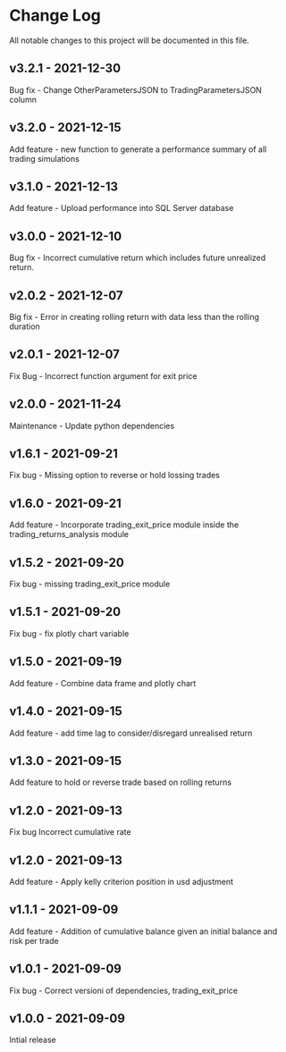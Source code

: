 
# Change Log
All notable changes to this project will be documented in this file.

## v3.2.1 - 2021-12-30
  Bug fix - Change OtherParametersJSON to TradingParametersJSON column
## v3.2.0 - 2021-12-15
  Add feature - new function to generate a performance summary of all trading simulations
## v3.1.0 - 2021-12-13
  Add feature - Upload performance into SQL Server database
## v3.0.0 - 2021-12-10
  Bug fix - Incorrect cumulative return which includes future unrealized return. 

## v2.0.2 - 2021-12-07
  Big fix - Error in creating rolling return with data less than the rolling duration
  
## v2.0.1 - 2021-12-07
  Fix Bug - Incorrect function argument for exit price

## v2.0.0 - 2021-11-24
  Maintenance - Update python dependencies

## v1.6.1 - 2021-09-21
  Fix bug - Missing option to reverse or hold lossing trades
## v1.6.0 - 2021-09-21
  Add feature - Incorporate trading_exit_price module inside the trading_returns_analysis module

## v1.5.2 - 2021-09-20
  Fix bug - missing trading_exit_price module
## v1.5.1 - 2021-09-20
  Fix bug - fix plotly chart variable
## v1.5.0 - 2021-09-19
  Add feature - Combine data frame and plotly chart

## v1.4.0 - 2021-09-15
  Add feature - add time lag to consider/disregard unrealised return
## v1.3.0 - 2021-09-15
  Add feature to hold or reverse trade based on rolling returns
## v1.2.0 - 2021-09-13

  Fix bug Incorrect cumulative rate
## v1.2.0 - 2021-09-13

  Add feature - Apply kelly criterion position in usd adjustment
## v1.1.1 - 2021-09-09

  Add feature - Addition of cumulative balance given an initial balance and risk per trade
## v1.0.1 - 2021-09-09

  Fix bug - Correct versioni of dependencies, trading_exit_price
  

## v1.0.0 - 2021-09-09
 
  Intial release

